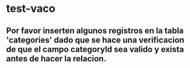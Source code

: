 # test-vaco
## Por favor inserten algunos registros en la tabla 'categories' dado que se hace una verificacion de que el campo categoryId sea valido y exista antes de hacer la relacion.

